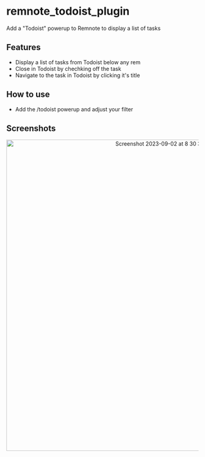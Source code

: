 # remnote_todoist_plugin

Add a "Todoist" powerup to Remnote to display a list of tasks

## Features

- Display a list of tasks from Todoist below any rem
- Close in Todoist by chechking off the task
- Navigate to the task in Todoist by clicking it's title

## How to use

- Add the /todoist powerup and adjust your filter

## Screenshots

<p align="center">
<img width="814" alt="Screenshot 2023-09-02 at 8 30 30 AM" src="https://github.com/YouriLieverdink/remnote_todoist_plugin/assets/89806453/c0e3562a-25e3-46dd-8650-eacd91ca1af5">
</p>
